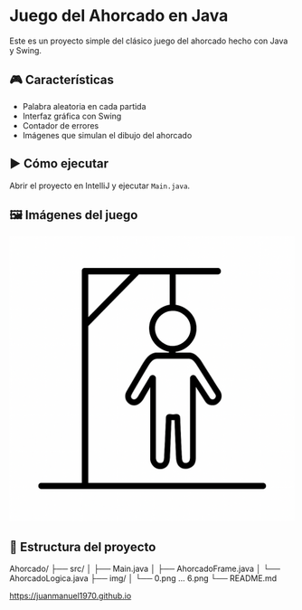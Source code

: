 # Juego del Ahorcado en Java 

Este es un proyecto simple del clásico juego del ahorcado hecho con Java y Swing.

## 🎮 Características
- Palabra aleatoria en cada partida
- Interfaz gráfica con Swing
- Contador de errores
- Imágenes que simulan el dibujo del ahorcado

## ▶️ Cómo ejecutar
Abrir el proyecto en IntelliJ y ejecutar `Main.java`.

## 🖼 Imágenes del juego
![pantalla](img/6.png)

## 📁 Estructura del proyecto
Ahorcado/
├── src/
│ ├── Main.java
│ ├── AhorcadoFrame.java
│ └── AhorcadoLogica.java
├── img/
│ └── 0.png ... 6.png
└── README.md


https://juanmanuel1970.github.io